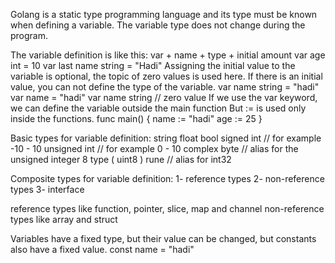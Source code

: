 Golang is a static type programming language and its type must be known when defining a variable.
The variable type does not change during the program.

The variable definition is like this:
var + name + type + initial amount
var age int = 10
var last name string = "Hadi"
Assigning the initial value to the variable is optional, the topic of zero values is used here.
If there is an initial value, you can not define the type of the variable.
var name string = "hadi"
var name = "hadi"
var name string // zero value
If we use the var keyword, we can define the variable outside the main function
But := is used only inside the functions.
func main() {
    name := "hadi"
    age := 25
}

Basic types for variable definition:
string
float
bool
signed int // for example -10 - 10
unsigned int // for example 0 - 10
complex
byte // alias for the unsigned integer 8 type ( uint8 )
rune // alias for int32

Composite types for variable definition:
1- reference types
2- non-reference types
3- interface

reference types like function, pointer, slice, map and channel
non-reference types like array and struct

Variables have a fixed type, but their value can be changed, but constants also have a fixed value.
const name = "hadi"

